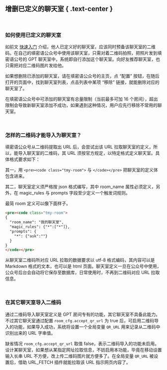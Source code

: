 增删已定义的聊天室 { .text-center }
---------------

&nbsp;

### 如何使用已定义的聊天室

如前文 [快速入门](#2) 介绍，他人已定义好的聊天室，应该同时预备该聊天室的二维码。在自己的填密语公众号中使用该聊天室，只需对着二维码拍照，把照片发到填密语公号的 GPT 聊天室中，系统即自行添加这个聊天室。向好友推荐聊天室，也只需把对应二维码图片发给他。

如果想删除已添加的聊天室，请在填密语公众号的主页，点 “配置” 按钮，在随后打开的页面中，找到聊天室列表，点击列表中某项 “移除” 链接，就能删除对应的聊天室了。

在填密语公众号中可添加的聊天室有总量限制（当前最多可加 16 个房间），超出限制会导致新聊天室添加不成功，如果遇到这种情况，用户应先行移除不常用的聊天室。

&nbsp;

### 怎样的二维码才能导入为聊天室？

填密语公众号从二维码提取出 URL 后，会尝试出该 URL 拉取聊天室的定义，所以，能导入聊天室的二维码，其 URL 须按官方规定，以特定格式定义聊天室。具体格式要求如下：

其一，用 `<pre><code class="tmy-room">` 与 `</code></pre>` 把聊天室的定义体包含进来。

其二，聊天室定义须严格按 json 格式编写，其中 room_name 属性必须定义，另外，在 magic_rules 与 prompts 字段至少定义一个触发词规则。

最简 room 定义可以像下面样子。

``` html
<pre><code class="tmy-room">
{
  "room_name": "我的聊天室",
  "magic_rules": {"*":["*"]},
  "prompts": {
    "*": {"ask":""}
  }
}
</code></pre>
```

从聊天室二维码所对应 URL 拉取的数据要求以 utf-8 格式编码，其内容可以是 Markdown 格式的文本，也可以是 html 页面。聊天室定义一旦在公众号中使用，公众号后台会自动将它保存至数据库，日常使用时，不再到二维码对应 URL 拉取信息。

&nbsp;

### 在其它聊天室导入二维码

通过二维码导入聊天室定义是 GPT 房间专有的功能，其它聊天室不具备此能力。不过其它聊天室通过配置 `room_cfg.accept_qr_url` 为 true 后，可启用二维码导入的功能，如果导入成功，系统将设置一个全局变量 `QR_URL` 用来记录从二维码中识别出来的 URL 字串值。

缺省情况 `room_cfg.accept_qr_url` 取值 false，表示二维码导入的功能未启用。设计某聊天室，如果想从某指定网址拉取信息，不妨启用本功能，毕竟在移动设置输入长串 URL 不方便，改上传二维码图片就方便多了。在全局变量 `QR_URL` 被设置后，借助 URL_FETCH 插件就能拉取该 URL 指示网页内容了。

